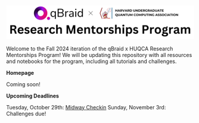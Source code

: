 ![qRaMP Logo](imgs/Research%20Mentorships%20Program%20Logo.png)

Welcome to the Fall 2024 iteration of the qBraid x HUQCA Research Mentorships Program! We will be updating this repository with all resources and notebooks for the program, including all tutorials and challenges.

**Homepage**

Coming soon!

**Upcoming Deadlines**

Tuesday, October 29th: [Midway Checkin](www.harvardquantum.com/checkin)
Sunday, November 3rd: Challenges due!
